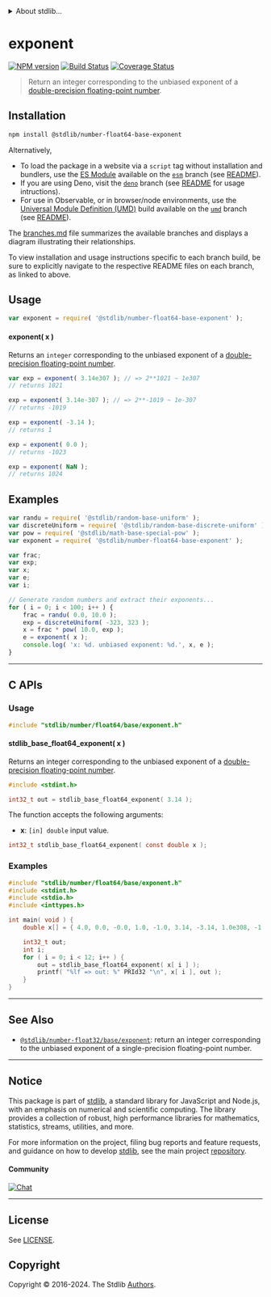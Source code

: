 <!--

@license Apache-2.0

Copyright (c) 2018 The Stdlib Authors.

Licensed under the Apache License, Version 2.0 (the "License");
you may not use this file except in compliance with the License.
You may obtain a copy of the License at

   http://www.apache.org/licenses/LICENSE-2.0

Unless required by applicable law or agreed to in writing, software
distributed under the License is distributed on an "AS IS" BASIS,
WITHOUT WARRANTIES OR CONDITIONS OF ANY KIND, either express or implied.
See the License for the specific language governing permissions and
limitations under the License.

-->


<details>
  <summary>
    About stdlib...
  </summary>
  <p>We believe in a future in which the web is a preferred environment for numerical computation. To help realize this future, we've built stdlib. stdlib is a standard library, with an emphasis on numerical and scientific computation, written in JavaScript (and C) for execution in browsers and in Node.js.</p>
  <p>The library is fully decomposable, being architected in such a way that you can swap out and mix and match APIs and functionality to cater to your exact preferences and use cases.</p>
  <p>When you use stdlib, you can be absolutely certain that you are using the most thorough, rigorous, well-written, studied, documented, tested, measured, and high-quality code out there.</p>
  <p>To join us in bringing numerical computing to the web, get started by checking us out on <a href="https://github.com/stdlib-js/stdlib">GitHub</a>, and please consider <a href="https://opencollective.com/stdlib">financially supporting stdlib</a>. We greatly appreciate your continued support!</p>
</details>

# exponent

[![NPM version][npm-image]][npm-url] [![Build Status][test-image]][test-url] [![Coverage Status][coverage-image]][coverage-url] <!-- [![dependencies][dependencies-image]][dependencies-url] -->

> Return an integer corresponding to the unbiased exponent of a [double-precision floating-point number][ieee754].

<section class="installation">

## Installation

```bash
npm install @stdlib/number-float64-base-exponent
```

Alternatively,

-   To load the package in a website via a `script` tag without installation and bundlers, use the [ES Module][es-module] available on the [`esm`][esm-url] branch (see [README][esm-readme]).
-   If you are using Deno, visit the [`deno`][deno-url] branch (see [README][deno-readme] for usage intructions).
-   For use in Observable, or in browser/node environments, use the [Universal Module Definition (UMD)][umd] build available on the [`umd`][umd-url] branch (see [README][umd-readme]).

The [branches.md][branches-url] file summarizes the available branches and displays a diagram illustrating their relationships.

To view installation and usage instructions specific to each branch build, be sure to explicitly navigate to the respective README files on each branch, as linked to above.

</section>

<section class="usage">

## Usage

```javascript
var exponent = require( '@stdlib/number-float64-base-exponent' );
```

#### exponent( x )

Returns an `integer` corresponding to the unbiased exponent of a [double-precision floating-point number][ieee754].

```javascript
var exp = exponent( 3.14e307 ); // => 2**1021 ~ 1e307
// returns 1021

exp = exponent( 3.14e-307 ); // => 2**-1019 ~ 1e-307
// returns -1019

exp = exponent( -3.14 );
// returns 1

exp = exponent( 0.0 );
// returns -1023

exp = exponent( NaN );
// returns 1024
```

</section>

<!-- /.usage -->

<section class="examples">

## Examples

<!-- eslint no-undef: "error" -->

```javascript
var randu = require( '@stdlib/random-base-uniform' );
var discreteUniform = require( '@stdlib/random-base-discrete-uniform' );
var pow = require( '@stdlib/math-base-special-pow' );
var exponent = require( '@stdlib/number-float64-base-exponent' );

var frac;
var exp;
var x;
var e;
var i;

// Generate random numbers and extract their exponents...
for ( i = 0; i < 100; i++ ) {
    frac = randu( 0.0, 10.0 );
    exp = discreteUniform( -323, 323 );
    x = frac * pow( 10.0, exp );
    e = exponent( x );
    console.log( 'x: %d. unbiased exponent: %d.', x, e );
}
```

</section>

<!-- /.examples -->

<!-- C interface documentation. -->

* * *

<section class="c">

## C APIs

<!-- Section to include introductory text. Make sure to keep an empty line after the intro `section` element and another before the `/section` close. -->

<section class="intro">

</section>

<!-- /.intro -->

<!-- C usage documentation. -->

<section class="usage">

### Usage

```c
#include "stdlib/number/float64/base/exponent.h"
```

#### stdlib_base_float64_exponent( x )

Returns an integer corresponding to the unbiased exponent of a [double-precision floating-point number][ieee754].

```c
#include <stdint.h>

int32_t out = stdlib_base_float64_exponent( 3.14 );
```

The function accepts the following arguments:

-   **x**: `[in] double` input value.

```c
int32_t stdlib_base_float64_exponent( const double x );
```

</section>

<!-- /.usage -->

<!-- C API usage notes. Make sure to keep an empty line after the `section` element and another before the `/section` close. -->

<section class="notes">

</section>

<!-- /.notes -->

<!-- C API usage examples. -->

<section class="examples">

### Examples

```c
#include "stdlib/number/float64/base/exponent.h"
#include <stdint.h>
#include <stdio.h>
#include <inttypes.h>

int main( void ) {
    double x[] = { 4.0, 0.0, -0.0, 1.0, -1.0, 3.14, -3.14, 1.0e308, -1.0e308, 1.0/0.0, -1.0/0.0, 0.0/0.0 };

    int32_t out;
    int i;
    for ( i = 0; i < 12; i++ ) {
        out = stdlib_base_float64_exponent( x[ i ] );
        printf( "%lf => out: %" PRId32 "\n", x[ i ], out );
    }
}
```

</section>

<!-- /.examples -->

</section>

<!-- /.c -->

<!-- Section for related `stdlib` packages. Do not manually edit this section, as it is automatically populated. -->

<section class="related">

* * *

## See Also

-   <span class="package-name">[`@stdlib/number-float32/base/exponent`][@stdlib/number/float32/base/exponent]</span><span class="delimiter">: </span><span class="description">return an integer corresponding to the unbiased exponent of a single-precision floating-point number.</span>

</section>

<!-- /.related -->

<!-- Section for all links. Make sure to keep an empty line after the `section` element and another before the `/section` close. -->


<section class="main-repo" >

* * *

## Notice

This package is part of [stdlib][stdlib], a standard library for JavaScript and Node.js, with an emphasis on numerical and scientific computing. The library provides a collection of robust, high performance libraries for mathematics, statistics, streams, utilities, and more.

For more information on the project, filing bug reports and feature requests, and guidance on how to develop [stdlib][stdlib], see the main project [repository][stdlib].

#### Community

[![Chat][chat-image]][chat-url]

---

## License

See [LICENSE][stdlib-license].


## Copyright

Copyright &copy; 2016-2024. The Stdlib [Authors][stdlib-authors].

</section>

<!-- /.stdlib -->

<!-- Section for all links. Make sure to keep an empty line after the `section` element and another before the `/section` close. -->

<section class="links">

[npm-image]: http://img.shields.io/npm/v/@stdlib/number-float64-base-exponent.svg
[npm-url]: https://npmjs.org/package/@stdlib/number-float64-base-exponent

[test-image]: https://github.com/stdlib-js/number-float64-base-exponent/actions/workflows/test.yml/badge.svg?branch=main
[test-url]: https://github.com/stdlib-js/number-float64-base-exponent/actions/workflows/test.yml?query=branch:main

[coverage-image]: https://img.shields.io/codecov/c/github/stdlib-js/number-float64-base-exponent/main.svg
[coverage-url]: https://codecov.io/github/stdlib-js/number-float64-base-exponent?branch=main

<!--

[dependencies-image]: https://img.shields.io/david/stdlib-js/number-float64-base-exponent.svg
[dependencies-url]: https://david-dm.org/stdlib-js/number-float64-base-exponent/main

-->

[chat-image]: https://img.shields.io/gitter/room/stdlib-js/stdlib.svg
[chat-url]: https://app.gitter.im/#/room/#stdlib-js_stdlib:gitter.im

[stdlib]: https://github.com/stdlib-js/stdlib

[stdlib-authors]: https://github.com/stdlib-js/stdlib/graphs/contributors

[umd]: https://github.com/umdjs/umd
[es-module]: https://developer.mozilla.org/en-US/docs/Web/JavaScript/Guide/Modules

[deno-url]: https://github.com/stdlib-js/number-float64-base-exponent/tree/deno
[deno-readme]: https://github.com/stdlib-js/number-float64-base-exponent/blob/deno/README.md
[umd-url]: https://github.com/stdlib-js/number-float64-base-exponent/tree/umd
[umd-readme]: https://github.com/stdlib-js/number-float64-base-exponent/blob/umd/README.md
[esm-url]: https://github.com/stdlib-js/number-float64-base-exponent/tree/esm
[esm-readme]: https://github.com/stdlib-js/number-float64-base-exponent/blob/esm/README.md
[branches-url]: https://github.com/stdlib-js/number-float64-base-exponent/blob/main/branches.md

[stdlib-license]: https://raw.githubusercontent.com/stdlib-js/number-float64-base-exponent/main/LICENSE

[ieee754]: https://en.wikipedia.org/wiki/IEEE_754-1985

<!-- <related-links> -->

[@stdlib/number/float32/base/exponent]: https://github.com/stdlib-js/number-float32-base-exponent

<!-- </related-links> -->

</section>

<!-- /.links -->
